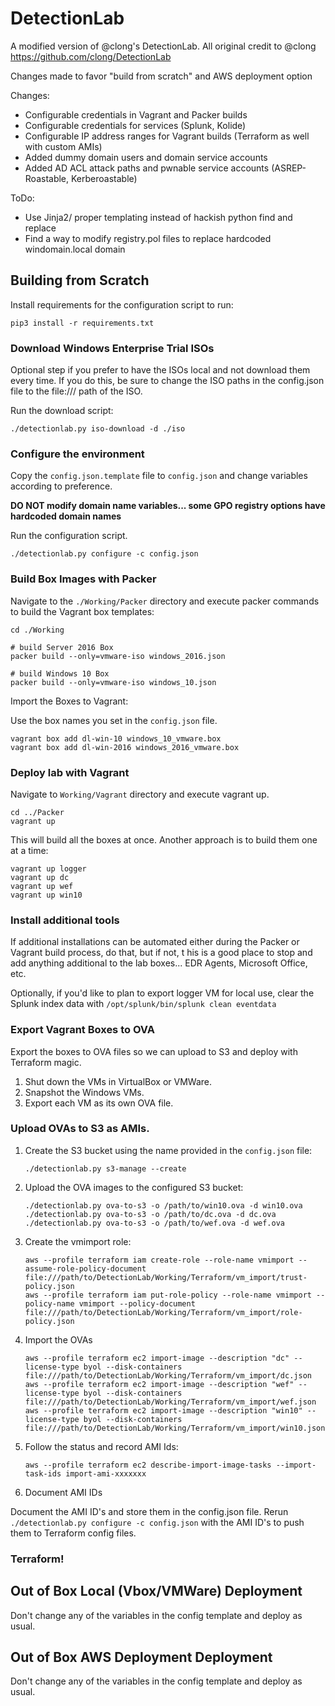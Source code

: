 # DetectionLab 

A modified version of @clong's DetectionLab. All original credit to @clong <https://github.com/clong/DetectionLab>

Changes made to favor "build from scratch" and AWS deployment option

Changes: 
* Configurable credentials in Vagrant and Packer builds
* Configurable credentials for services (Splunk, Kolide)
* Configurable IP address ranges for Vagrant builds (Terraform as well with custom AMIs)
* Added dummy domain users and domain service accounts
* Added AD ACL attack paths and pwnable service accounts (ASREP-Roastable, Kerberoastable)


ToDo:
* Use Jinja2/ proper templating instead of hackish python find and replace
* Find a way to modify registry.pol files to replace hardcoded windomain.local domain

## Building from Scratch


Install requirements for the configuration script to run:

```
pip3 install -r requirements.txt
```

### Download Windows Enterprise Trial ISOs

Optional step if you prefer to have the ISOs local and not download them every time. If you do this, be sure to change the ISO paths in the config.json file to the file:/// path of the ISO.

Run the download script: 

```
./detectionlab.py iso-download -d ./iso
```

### Configure the environment

Copy the `config.json.template` file to `config.json` and change variables according to preference.

**DO NOT modify domain name variables... some GPO registry options have hardcoded domain names**

Run the configuration script.

```
./detectionlab.py configure -c config.json

```

### Build Box Images with Packer

Navigate to the `./Working/Packer` directory and execute packer commands to build the Vagrant box templates:

```
cd ./Working

# build Server 2016 Box
packer build --only=vmware-iso windows_2016.json 

# build Windows 10 Box
packer build --only=vmware-iso windows_10.json 

```

Import the Boxes to Vagrant:

Use the box names you set in the `config.json` file.

```
vagrant box add dl-win-10 windows_10_vmware.box
vagrant box add dl-win-2016 windows_2016_vmware.box
```

### Deploy lab with Vagrant

Navigate to `Working/Vagrant` directory and execute vagrant up.

```
cd ../Packer
vagrant up
```

This will build all the boxes at once. Another approach is to build them one at a time: 

```
vagrant up logger
vagrant up dc
vagrant up wef
vagrant up win10
```

### Install additional tools 

If additional installations can be automated either during the Packer or Vagrant build process, do that, but if not,
t his is a good place to stop and add anything additional to the lab boxes... EDR Agents, Microsoft Office, etc. 

Optionally, if you'd like to plan to export logger VM for local use, clear the Splunk index data with `/opt/splunk/bin/splunk clean eventdata`

### Export Vagrant Boxes to OVA

Export the boxes to OVA files so we can upload to S3 and deploy with Terraform magic.

1. Shut down the VMs in VirtualBox or VMWare. 
2. Snapshot the Windows VMs.
3. Export each VM as its own OVA file.

### Upload OVAs to S3 as AMIs.

1. Create the S3 bucket using the name provided in the `config.json` file:
    ```
    ./detectionlab.py s3-manage --create 
    ```

2. Upload the OVA images to the configured S3 bucket:
    ```
    ./detectionlab.py ova-to-s3 -o /path/to/win10.ova -d win10.ova
    ./detectionlab.py ova-to-s3 -o /path/to/dc.ova -d dc.ova
    ./detectionlab.py ova-to-s3 -o /path/to/wef.ova -d wef.ova
    ```
    
3. Create the vmimport role:

    ```
    aws --profile terraform iam create-role --role-name vmimport --assume-role-policy-document file:///path/to/DetectionLab/Working/Terraform/vm_import/trust-policy.json
    aws --profile terraform iam put-role-policy --role-name vmimport --policy-name vmimport --policy-document file:///path/to/DetectionLab/Working/Terraform/vm_import/role-policy.json
    ```

4. Import the OVAs
    ```
    aws --profile terraform ec2 import-image --description "dc" --license-type byol --disk-containers file:///path/to/DetectionLab/Working/Terraform/vm_import/dc.json
    aws --profile terraform ec2 import-image --description "wef" --license-type byol --disk-containers file:///path/to/DetectionLab/Working/Terraform/vm_import/wef.json
    aws --profile terraform ec2 import-image --description "win10" --license-type byol --disk-containers file:///path/to/DetectionLab/Working/Terraform/vm_import/win10.json
    ```

3. Follow the status and record AMI Ids: 

    ```
    aws --profile terraform ec2 describe-import-image-tasks --import-task-ids import-ami-xxxxxxx
    ```

4. Document AMI IDs

Document the AMI ID's and store them in the config.json file. 
Rerun `./detectionlab.py configure -c config.json` with the AMI ID's to push them to Terraform config files.

### Terraform!

## Out of Box Local (Vbox/VMWare) Deployment

Don't change any of the variables in the config template and deploy as usual.

## Out of Box AWS Deployment Deployment

Don't change any of the variables in the config template and deploy as usual.